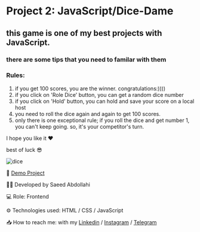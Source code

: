 # Project 2: JavaScript/Dice-Dame

## this game is one of my best projects with JavaScript.
### there are some tips that you need to familar with them

### Rules:
1. if you get 100 scores, you are the winner. congratulations:))))
2. if you click on 'Role Dice' button, you can get a random dice number
3. if you click on 'Hold' button, you can hold and save your score on a local host
4. you need to roll the dice again and again to get 100 scores.
5. only there is one exceptional rule; if you roll the dice and get number 1, you can't keep going. so, it's your competitor's turn.

I hope you like it ❤
 
best of luck 😎

![dice](https://github.com/saeeddev-ir/Dice-game/assets/105293554/d6412c70-ef16-443c-8ef0-dba101359f55)


🔗 [Demo Project](https://saeeddev-ir.github.io/Dice-game/)

👨‍💻 Developed by Saeed Abdollahi

💻 Role: Frontend

⚙ Technologies used: HTML / CSS / JavaScript

📥 How to reach me: with my [Linkedin](https://www.linkedin.com/in/saeeddev-ir) / [Instagram](https://instagram.com/saeeddev_ir) / [Telegram](https://t.me/saeeddev_ir)

